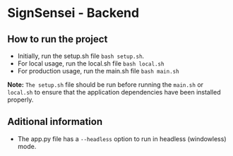 # SignSensei - Backend

## How to run the project

- Initially, run the setup.sh file `bash setup.sh`.
- For local usage, run the local.sh file `bash local.sh`
- For production usage, run the main.sh file `bash main.sh`

<b>Note:</b> `The setup.sh` file should be run before running the `main.sh` or `local.sh` to ensure that the application dependencies have been installed properly.

## Aditional information

- The app.py file has a `--headless` option to run in headless (windowless) mode.
